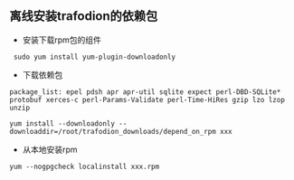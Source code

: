 ## 离线安装trafodion的依赖包

- 安装下载rpm包的组件
```
 sudo yum install yum-plugin-downloadonly

```
- 下载依赖包
```
package_list: epel pdsh apr apr-util sqlite expect perl-DBD-SQLite* protobuf xerces-c perl-Params-Validate perl-Time-HiRes gzip lzo lzop unzip

yum install --downloadonly --downloaddir=/root/trafodion_downloads/depend_on_rpm xxx
```

- 从本地安装rpm
```
yum --nogpgcheck localinstall xxx.rpm
```